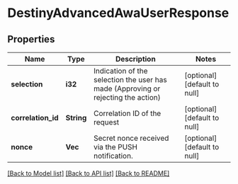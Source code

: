 # DestinyAdvancedAwaUserResponse

## Properties
Name | Type | Description | Notes
------------ | ------------- | ------------- | -------------
**selection** | **i32** | Indication of the selection the user has made (Approving or rejecting the action) | [optional] [default to null]
**correlation_id** | **String** | Correlation ID of the request | [optional] [default to null]
**nonce** | **Vec<String>** | Secret nonce received via the PUSH notification. | [optional] [default to null]

[[Back to Model list]](../README.md#documentation-for-models) [[Back to API list]](../README.md#documentation-for-api-endpoints) [[Back to README]](../README.md)


